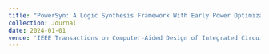 ```yaml
---
title: "PowerSyn: A Logic Synthesis Framework With Early Power Optimization"
collection: Journal
date: 2024-01-01
venue: 'IEEE Transactions on Computer-Aided Design of Integrated Circuits and Systems (TCAD)'
---
```

